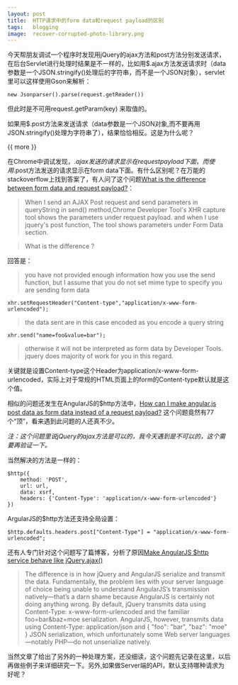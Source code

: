 ```yaml
---
layout: post
title:  HTTP请求中的form data和request payload的区别
tags:   blogging
image:  recover-corrupted-photo-library.png
---
```




今天帮朋友调试一个程序时发现用jQuery的ajax方法和post方法分别发送请求，在后台Servlet进行处理时结果是不一样的，比如用$.ajax方法发送请求时（data参数是一个JSON.stringify()处理后的字符串，而不是一个JSON对象），servlet里可以这样使用Gson来解析：

	new Jsonparser().parse(request.getReader())

但此时是不可用request.getParam(key) 来取值的。

如果用$.post方法来发送请求（data参数是一个JSON对象,而不要再用JSON.stringify()处理为字符串了），结果恰恰相反。这是为什么呢？

{{ more }}

在Chrome中调试发现，$.ajax发送的请求显示在request payload下面，而使用$.post方法发送的请求显示在form data下面。有什么区别呢？在万能的stackoverflow上找到答案了，有人问了这个问题[What is the difference between form data and request payload?](http://stackoverflow.com/questions/10494574/what-is-the-difference-between-form-data-and-request-payload)：

>When I send an AJAX Post request and send parameters in queryString in send() method,Chrome Developer Tool's XHR capture tool shows the parameters under request payload. and when I use jquery's post function, The tool shows parameters under Form Data section.

>What is the difference ?


回答是：

>you have not provided enough information how you use the send function, but I assume that you do not set mime type to specify you are sending form data

	xhr.setRequestHeader("Content-type","application/x-www-form-urlencoded");

>the data sent are in this case encoded as you encode a query string

	xhr.send("name=foo&value=bar");

>otherwise it will not be interpreted as form data by Developer Tools.
>jquery does majority of work for you in this regard.


关键就是设置Content-type这个Header为application/x-www-form-urlencoded，实际上对于常规的HTML页面上的form的Content-type默认就是这个值。

相似的问题还发生在AngularJS的$http方法中，[How can I make angular.js post data as form data instead of a request payload?](http://stackoverflow.com/questions/11442632/how-can-i-make-angular-js-post-data-as-form-data-instead-of-a-request-payload) 这个问题竟然有77个“顶”，看来遇到此问题的人还真不少。

*注：这个问题里说jQuery的ajax方法是可以的，我今天遇到是不可以的，这个需要再验证一下。*

当然解决的方法是一样的：

	$http({
	    method: 'POST',
	    url: url,
	    data: xsrf,
	    headers: {'Content-Type': 'application/x-www-form-urlencoded'}
	})

ArgularJS的$http方法还支持全局设置：

	$http.defaults.headers.post["Content-Type"] = "application/x-www-form-urlencoded";

还有人专门针对这个问题写了篇博客，分析了原因[Make AngularJS $http service behave like jQuery.ajax()](http://victorblog.com/2012/12/20/make-angularjs-http-service-behave-like-jquery-ajax/)

>The difference is in how jQuery and AngularJS serialize and transmit the data. Fundamentally, the problem lies with your server language of choice being unable to understand AngularJS’s transmission natively—that’s a darn shame because AngularJS is certainly not doing anything wrong. By default, jQuery transmits data using Content-Type: x-www-form-urlencoded and the familiar foo=bar&baz=moe serialization. AngularJS, however, transmits data using Content-Type: application/json and { "foo": "bar", "baz": "moe" } JSON serialization, which unfortunately some Web server languages—notably PHP—do not unserialize natively.

当然文章了给出了另外的一种处理方案，还没细读，这个问题先记录在这里，以后再做些例子来详细研究一下。另外,如果做Server端的API，默认支持哪种请求为好呢？
